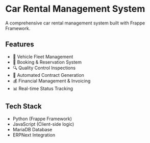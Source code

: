 # Car Rental Management System

A comprehensive car rental management system built with Frappe Framework.

## Features
- 🚗 Vehicle Fleet Management
- 📅 Booking & Reservation System
- 🔍 Quality Control Inspections
- 📄 Automated Contract Generation
- 💰 Financial Management & Invoicing
- 📊 Real-time Status Tracking

## Tech Stack
- Python (Frappe Framework)
- JavaScript (Client-side logic)
- MariaDB Database
- ERPNext Integration

